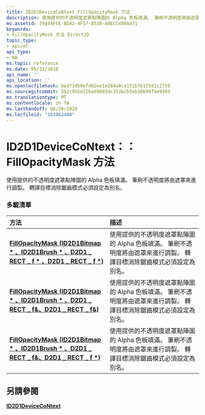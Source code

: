 ```yaml
---
title: ID2D1DeviceCoNtext FillOpacityMask 方法
description: 使用提供的不透明度遮罩點陣圖的 Alpha 色板填滿。 筆刷不透明度將由遮罩來進行調製。 轉譯目標消除鋸齒模式必須設定為別名。
ms.assetid: 79844FCE-BD42-4F57-B51B-A0ECC490A471
keywords:
- FillOpacityMask 方法 Direct2D
topic_type:
- apiref
api_type:
- NA
ms.topic: reference
ms.date: 05/31/2018
api_name: ''
api_location: ''
ms.openlocfilehash: bed73db9efdb2ee1a284a8ca151b7b1f5d1c2759
ms.sourcegitcommit: 592c9bbd22ba69802dc353bcb5eb30699f9e9403
ms.translationtype: MT
ms.contentlocale: zh-TW
ms.lasthandoff: 08/20/2020
ms.locfileid: "103842480"
---
```

# <a name="id2d1devicecontextfillopacitymask-methods"></a>ID2D1DeviceCoNtext：： FillOpacityMask 方法

使用提供的不透明度遮罩點陣圖的 Alpha 色板填滿。 筆刷不透明度將由遮罩來進行調製。 轉譯目標消除鋸齒模式必須設定為別名。

### <a name="overload-list"></a>多載清單



| 方法                                                                                                                        | 描述                                                                                                                                                                               |
|:------------------------------------------------------------------------------------------------------------------------------|:------------------------------------------------------------------------------------------------------------------------------------------------------------------------------------------|
| [**FillOpacityMask (ID2D1Bitmap \* 、ID2D1Brush \* 、D2D1 \_ RECT \_ f \* 、D2D1 \_ RECT \_ f \*)**](/windows/win32/api/d2d1_1/nf-d2d1_1-id2d1devicecontext-fillopacitymask(id2d1bitmap_id2d1brush_constd2d1_rect_f_constd2d1_rect_f)) | 使用提供的不透明度遮罩點陣圖的 Alpha 色板填滿。 筆刷不透明度將由遮罩來進行調製。 轉譯目標消除鋸齒模式必須設定為別名。<br/> |
| [**FillOpacityMask (ID2D1Bitmap \* 、ID2D1Brush \* 、D2D1 \_ RECT \_ f&、D2D1 \_ RECT \_ f&)**](/windows/win32/api/d2d1_1/nf-d2d1_1-id2d1devicecontext-fillopacitymask(id2d1bitmap_id2d1brush_constd2d1_rect_f__constd2d1_rect_f_))  | 使用提供的不透明度遮罩點陣圖的 Alpha 色板填滿。 筆刷不透明度將由遮罩來進行調製。 轉譯目標消除鋸齒模式必須設定為別名。<br/> |
| [**FillOpacityMask (ID2D1Bitmap \* 、ID2D1Brush \* 、D2D1 \_ RECT \_ f&、D2D1 \_ RECT \_ f \*)**](/windows/win32/api/d2d1_1/nf-d2d1_1-id2d1devicecontext-fillopacitymask(id2d1bitmap_id2d1brush_constd2d1_rect_f__constd2d1_rect_f)) | 使用提供的不透明度遮罩點陣圖的 Alpha 色板填滿。 筆刷不透明度將由遮罩來進行調製。 轉譯目標消除鋸齒模式必須設定為別名。<br/> |



## <a name="see-also"></a>另請參閱

<dl> <dt>

[**ID2D1DeviceCoNtext**](/windows/win32/api/d2d1_1/nn-d2d1_1-id2d1devicecontext)
</dt> </dl>

 

